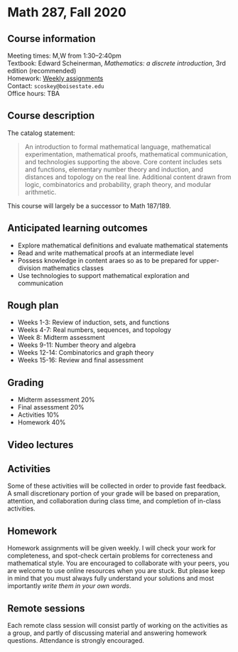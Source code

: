 # Math 287, Fall 2020

## Course information

Meeting times: M,W from 1:30&ndash;2:40pm  
Textbook: Edward Scheinerman, *Mathematics: a discrete introduction*, 3rd edition (recommended)  
Homework: [Weekly assignments](homework)  
Contact: `scoskey@boisestate.edu`  
Office hours: TBA

## Course description

The catalog statement:

> An introduction to formal mathematical language, mathematical experimentation, mathematical proofs, mathematical communication, and technologies supporting the above. Core content includes sets and functions, elementary number theory and induction, and distances and topology on the real line. Additional content drawn from logic, combinatorics and probability, graph theory, and modular arithmetic.

This course will largely be a successor to Math 187/189.

## Anticipated learning outcomes

* Explore mathematical definitions and evaluate mathematical statements
* Read and write mathematical proofs at an intermediate level
* Possess knowledge in content araes so as to be prepared for upper-division mathematics classes
* Use technologies to support mathematical exploration and communication

## Rough plan

* Weeks 1-3: Review of induction, sets, and functions
* Weeks 4-7: Real numbers, sequences, and topology
* Week 8: Midterm assessment
* Weeks 9-11: Number theory and algebra
* Weeks 12-14: Combinatorics and graph theory
* Weeks 15-16: Review and final assessment

## Grading

* Midterm assessment 20%
* Final assessment 20%
* Activities 10%
* Homework 40%

## Video lectures

## Activities

Some of these activities will be collected in order to provide fast feedback. A small discretionary portion of your grade will be based on preparation, attention, and collaboration during class time, and completion of in-class activities.

## Homework

Homework assignments will be given weekly. I will check your work for completeness, and spot-check certain problems for correcteness and mathematical style. You are encouraged to collaborate with your peers, you are welcome to use online resources when you are stuck. But please keep in mind that you must always fully understand your solutions and most importantly *write them in your own words*.

## Remote sessions

Each remote class session will consist partly of working on the activities as a group, and partly of discussing material and answering homework questions. Attendance is strongly encouraged.